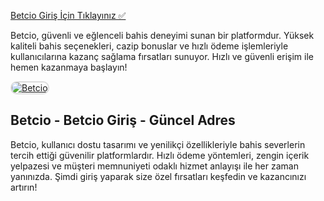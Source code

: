 <a href="https://shorto.link/iijTa">Betcio Giriş İçin Tıklayınız ✅</a>

<p>Betcio, güvenli ve eğlenceli bahis deneyimi sunan bir platformdur. Yüksek kaliteli bahis seçenekleri, cazip bonuslar ve hızlı ödeme işlemleriyle kullanıcılarına kazanç sağlama fırsatları sunuyor. Hızlı ve güvenli erişim ile hemen kazanmaya başlayın!</p>

<a href="https://shorto.link/iijTa" title="Betcio">
  <img src="https://i.ibb.co/MkY55wf/photo-2025-01-15-16-52-46.jpg" alt="Betcio" style="max-width: 100%; border: 2px solid #ddd; border-radius: 10px;">
</a>

<h2>Betcio - Betcio Giriş - Güncel Adres</h2>

<p>Betcio, kullanıcı dostu tasarımı ve yenilikçi özellikleriyle bahis severlerin tercih ettiği güvenilir platformlardır. Hızlı ödeme yöntemleri, zengin içerik yelpazesi ve müşteri memnuniyeti odaklı hizmet anlayışı ile her zaman yanınızda. Şimdi giriş yaparak size özel fırsatları keşfedin ve kazancınızı artırın!</p>
